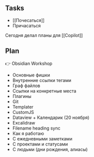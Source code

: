 ## Tasks

- [[Почесаться]]
- Причасаться

Сегодня делал планы для [[Copilot]]

## Plan

👉 Obsidian Workshop
- Основные фишки
- Внутренние ссылки тегами
- Граф файлов
- Ссылки на конкретные места
- Плагины
- Git
- Templater
- CustomJS
- Dataview + Календарик (20 ноября)
- Excalidraw
- Filename heading sync
- Как я работаю
- С ежедневными заметками
- С проектами и статусами
- С людьми (дни рождения, алиасы)